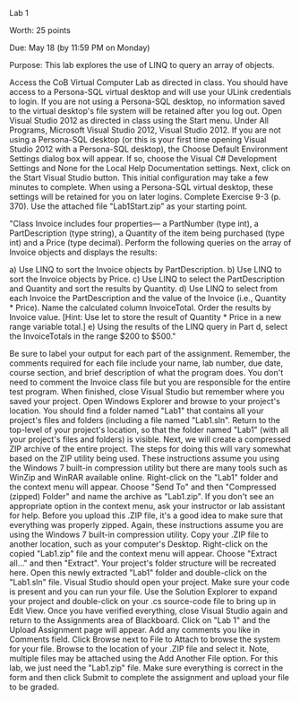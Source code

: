 Lab 1

Worth: 25 points

Due: May 18 (by 11:59 PM on Monday)

Purpose: This lab explores the use of LINQ to query an array of objects.

Access the CoB Virtual Computer Lab as directed in class. You should have access to a Persona-SQL virtual desktop and will use your ULink credentials to login. If you are not using a Persona-SQL desktop, no information saved to the virtual desktop's file system will be retained after you log out.
Open Visual Studio 2012 as directed in class using the Start menu. Under All Programs, Microsoft Visual Studio 2012, Visual Studio 2012.
If you are not using a Persona-SQL desktop (or this is your first time opening Visual Studio 2012 with a Persona-SQL desktop), the Choose Default Environment Settings dialog box will appear. If so, choose the Visual C# Development Settings and None for the Local Help Documentation settings. Next, click on the Start Visual Studio button. This initial configuration may take a few minutes to complete. When using a Persona-SQL virtual desktop, these settings will be retained for you on later logins.
Complete Exercise 9-3 (p. 370). Use the attached file "Lab1Start.zip" as your starting point.

"Class Invoice includes four properties— a PartNumber (type int), a PartDescription (type string), a Quantity of the item being purchased (type int) and a Price (type decimal). Perform the following queries on the array of Invoice objects and displays the results:

a) Use LINQ to sort the Invoice objects by PartDescription.
b) Use LINQ to sort the Invoice objects by Price.
c) Use LINQ to select the PartDescription and Quantity and sort the results by Quantity.
d) Use LINQ to select from each Invoice the PartDescription and the value of the Invoice (i.e., Quantity * Price). Name the calculated column InvoiceTotal. Order the results by Invoice value. [Hint: Use let to store the result of Quantity * Price in a new range variable total.]
e) Using the results of the LINQ query in Part d, select the InvoiceTotals in the range $200 to $500."

Be sure to label your output for each part of the assignment.
Remember, the comments required for each file include your name, lab number, due date, course section, and brief description of what the program does. You don't need to comment the Invoice class file but you are responsible for the entire test program.
When finished, close Visual Studio but remember where you saved your project.
Open Windows Explorer and browse to your project's location. You should find a folder named "Lab1" that contains all your project's files and folders (including a file named "Lab1.sln". Return to the top-level of your project's location, so that the folder named "Lab1" (with all your project's files and folders) is visible.
Next, we will create a compressed ZIP archive of the entire project. The steps for doing this will vary somewhat based on the ZIP utility being used. These instructions assume you using the Windows 7 built-in compression utility but there are many tools such as WinZip and WinRAR available online.
Right-click on the "Lab1" folder and the context menu will appear. Choose "Send To" and then "Compressed (zipped) Folder" and name the archive as "Lab1.zip". If you don't see an appropriate option in the context menu, ask your instructor or lab assistant for help.
Before you upload this .ZIP file, it's a good idea to make sure that everything was properly zipped. Again, these instructions assume you are using the Windows 7 built-in compression utility.
Copy your .ZIP file to another location, such as your computer's Desktop.
Right-click on the copied "Lab1.zip" file and the context menu will appear. Choose "Extract all..." and then "Extract". Your project's folder structure will be recreated here.
Open this newly extracted "Lab1" folder and double-click on the "Lab1.sln" file. Visual Studio should open your project. Make sure your code is present and you can run your file. Use the Solution Explorer to expand your project and double-click on your .cs source-code file to bring up in Edit View.
Once you have verified everything, close Visual Studio again and return to the Assignments area of Blackboard.
Click on "Lab 1" and the Upload Assignment page will appear. Add any comments you like in Comments field.
Click Browse next to File to Attach to browse the system for your file. Browse to the location of your .ZIP file and select it. Note, multiple files may be attached using the Add Another File option. For this lab, we just need the "Lab1.zip" file.
Make sure everything is correct in the form and then click Submit to complete the assignment and upload your file to be graded.
